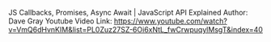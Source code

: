 JS Callbacks, Promises, Async Await | JavaScript API Explained
Author: Dave Gray
Youtube Video Link: https://www.youtube.com/watch?v=VmQ6dHvnKIM&list=PL0Zuz27SZ-6Oi6xNtL_fwCrwpuqylMsgT&index=40

